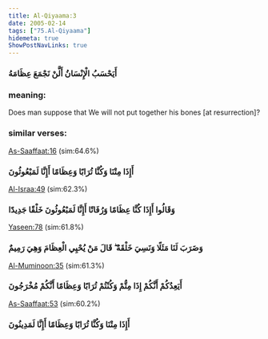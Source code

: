 ```yaml
---
title: Al-Qiyaama:3
date: 2005-02-14
tags: ["75.Al-Qiyaama"]
hidemeta: true 
ShowPostNavLinks: true 
---
```

### أَيَحْسَبُ الْإِنْسَانُ أَلَّنْ نَجْمَعَ عِظَامَهُ
### meaning: 
Does man suppose that We will not put together his bones [at resurrection]?
### similar verses: 

[As-Saaffaat:16](/37/16) (sim:64.6%)

### أَإِذَا مِتْنَا وَكُنَّا تُرَابًا وَعِظَامًا أَإِنَّا لَمَبْعُوثُونَ

[Al-Israa:49](/17/49) (sim:62.3%)

### وَقَالُوا أَإِذَا كُنَّا عِظَامًا وَرُفَاتًا أَإِنَّا لَمَبْعُوثُونَ خَلْقًا جَدِيدًا

[Yaseen:78](/36/78) (sim:61.8%)

### وَضَرَبَ لَنَا مَثَلًا وَنَسِيَ خَلْقَهُ ۖ قَالَ مَنْ يُحْيِي الْعِظَامَ وَهِيَ رَمِيمٌ

[Al-Muminoon:35](/23/35) (sim:61.3%)

### أَيَعِدُكُمْ أَنَّكُمْ إِذَا مِتُّمْ وَكُنْتُمْ تُرَابًا وَعِظَامًا أَنَّكُمْ مُخْرَجُونَ

[As-Saaffaat:53](/37/53) (sim:60.2%)

### أَإِذَا مِتْنَا وَكُنَّا تُرَابًا وَعِظَامًا أَإِنَّا لَمَدِينُونَ
